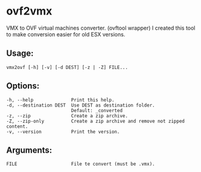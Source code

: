 
# ovf2vmx
VMX to OVF virtual machines converter. (ovftool wrapper)
I created this tool to make conversion easier for old ESX versions.

## Usage:
    vmx2ovf [-h] [-v] [-d DEST] [-z | -Z] FILE...

## Options:
    -h, --help              Print this help.
    -d, --destination DEST  Use DEST as destination folder.
                            Default: _converted
    -z, --zip               Create a zip archive.
    -Z, --zip-only          Create a zip archive and remove not zipped content.
    -v, --version           Print the version.

## Arguments:
    FILE                    File te convert (must be .vmx).
